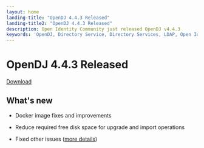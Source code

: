 ```yaml
---
layout: home
landing-title: "OpenDJ 4.4.3 Released"
landing-title2: "OpenDJ 4.4.3 Released"
description: Open Identity Community just released OpenDJ v4.4.3
keywords: 'OpenDJ, Directory Service, Directory Services, LDAP, Open Identity Platform, Docker, OpenShift'
---
```

# OpenDJ 4.4.3 Released
[Download](https://github.com/OpenIdentityPlatform/OpenDJ/releases/tag/4.4.3)
## What's new
* Docker image fixes and improvements
* Reduce required free disk space for upgrade and import operations

* Fixed other issues ([more details](https://github.com/OpenIdentityPlatform/OpenDJ/compare/fa7d144b1123d58bc24fa59ccb68acf7c37e00b7...cb421e386051d5d7b9b9d4155f979f23a3bb70eb))
